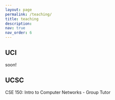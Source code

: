 ```yaml
---
layout: page
permalink: /teaching/
title: teaching
description: 
nav: true
nav_order: 6
---
```

## UCI
soon!

## UCSC
CSE 150: Intro to Computer Networks - Group Tutor
